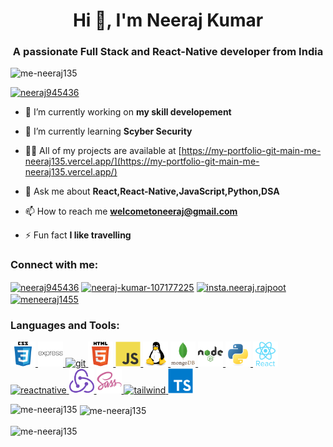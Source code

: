 <h1 align="center">Hi 👋, I'm Neeraj Kumar</h1>
<h3 align="center">A passionate Full Stack and React-Native developer from India</h3>

<p align="left"> <img src="https://komarev.com/ghpvc/?username=me-neeraj135&label=Profile%20views&color=0e75b6&style=flat" alt="me-neeraj135" /> </p>

<p align="left"> <a href="https://twitter.com/neeraj945436" target="blank"><img src="https://img.shields.io/twitter/follow/neeraj945436?logo=twitter&style=for-the-badge" alt="neeraj945436" /></a> </p>

- 🔭 I’m currently working on **my skill developement**

- 🌱 I’m currently learning **Scyber Security**

- 👨‍💻 All of my projects are available at [https://my-portfolio-git-main-me-neeraj135.vercel.app/](https://my-portfolio-git-main-me-neeraj135.vercel.app/)

- 💬 Ask me about **React,React-Native,JavaScript,Python,DSA**

- 📫 How to reach me **welcometoneeraj@gmail.com**

- ⚡ Fun fact **I like travelling**

<h3 align="left">Connect with me:</h3>
<p align="left">
<a href="https://twitter.com/neeraj945436" target="blank"><img align="center" src="https://raw.githubusercontent.com/rahuldkjain/github-profile-readme-generator/master/src/images/icons/Social/twitter.svg" alt="neeraj945436" height="30" width="40" /></a>
<a href="https://linkedin.com/in/neeraj-kumar-107177225" target="blank"><img align="center" src="https://raw.githubusercontent.com/rahuldkjain/github-profile-readme-generator/master/src/images/icons/Social/linked-in-alt.svg" alt="neeraj-kumar-107177225" height="30" width="40" /></a>
<a href="https://instagram.com/insta.neeraj.rajpoot" target="blank"><img align="center" src="https://raw.githubusercontent.com/rahuldkjain/github-profile-readme-generator/master/src/images/icons/Social/instagram.svg" alt="insta.neeraj.rajpoot" height="30" width="40" /></a>
<a href="https://discord.gg/meneeraj1455" target="blank"><img align="center" src="https://raw.githubusercontent.com/rahuldkjain/github-profile-readme-generator/master/src/images/icons/Social/discord.svg" alt="meneeraj1455" height="30" width="40" /></a>
</p>

<h3 align="left">Languages and Tools:</h3>
<p align="left"> <a href="https://www.w3schools.com/css/" target="_blank" rel="noreferrer"> <img src="https://raw.githubusercontent.com/devicons/devicon/master/icons/css3/css3-original-wordmark.svg" alt="css3" width="40" height="40"/> </a> <a href="https://expressjs.com" target="_blank" rel="noreferrer"> <img src="https://raw.githubusercontent.com/devicons/devicon/master/icons/express/express-original-wordmark.svg" alt="express" width="40" height="40"/> </a> <a href="https://git-scm.com/" target="_blank" rel="noreferrer"> <img src="https://www.vectorlogo.zone/logos/git-scm/git-scm-icon.svg" alt="git" width="40" height="40"/> </a> <a href="https://www.w3.org/html/" target="_blank" rel="noreferrer"> <img src="https://raw.githubusercontent.com/devicons/devicon/master/icons/html5/html5-original-wordmark.svg" alt="html5" width="40" height="40"/> </a> <a href="https://developer.mozilla.org/en-US/docs/Web/JavaScript" target="_blank" rel="noreferrer"> <img src="https://raw.githubusercontent.com/devicons/devicon/master/icons/javascript/javascript-original.svg" alt="javascript" width="40" height="40"/> </a> <a href="https://www.linux.org/" target="_blank" rel="noreferrer"> <img src="https://raw.githubusercontent.com/devicons/devicon/master/icons/linux/linux-original.svg" alt="linux" width="40" height="40"/> </a> <a href="https://www.mongodb.com/" target="_blank" rel="noreferrer"> <img src="https://raw.githubusercontent.com/devicons/devicon/master/icons/mongodb/mongodb-original-wordmark.svg" alt="mongodb" width="40" height="40"/> </a> <a href="https://nodejs.org" target="_blank" rel="noreferrer"> <img src="https://raw.githubusercontent.com/devicons/devicon/master/icons/nodejs/nodejs-original-wordmark.svg" alt="nodejs" width="40" height="40"/> </a> <a href="https://www.python.org" target="_blank" rel="noreferrer"> <img src="https://raw.githubusercontent.com/devicons/devicon/master/icons/python/python-original.svg" alt="python" width="40" height="40"/> </a> <a href="https://reactjs.org/" target="_blank" rel="noreferrer"> <img src="https://raw.githubusercontent.com/devicons/devicon/master/icons/react/react-original-wordmark.svg" alt="react" width="40" height="40"/> </a> <a href="https://reactnative.dev/" target="_blank" rel="noreferrer"> <img src="https://reactnative.dev/img/header_logo.svg" alt="reactnative" width="40" height="40"/> </a> <a href="https://redux.js.org" target="_blank" rel="noreferrer"> <img src="https://raw.githubusercontent.com/devicons/devicon/master/icons/redux/redux-original.svg" alt="redux" width="40" height="40"/> </a> <a href="https://sass-lang.com" target="_blank" rel="noreferrer"> <img src="https://raw.githubusercontent.com/devicons/devicon/master/icons/sass/sass-original.svg" alt="sass" width="40" height="40"/> </a> <a href="https://tailwindcss.com/" target="_blank" rel="noreferrer"> <img src="https://www.vectorlogo.zone/logos/tailwindcss/tailwindcss-icon.svg" alt="tailwind" width="40" height="40"/> </a> <a href="https://www.typescriptlang.org/" target="_blank" rel="noreferrer"> <img src="https://raw.githubusercontent.com/devicons/devicon/master/icons/typescript/typescript-original.svg" alt="typescript" width="40" height="40"/> </a> </p>

<p><img align="left" src="https://github-readme-stats.vercel.app/api/top-langs?username=me-neeraj135&show_icons=true&locale=en&layout=compact" alt="me-neeraj135" /></p>

<p>&nbsp;<img align="center" src="https://github-readme-stats.vercel.app/api?username=me-neeraj135&show_icons=true&locale=en" alt="me-neeraj135" /></p>

<p><img align="center" src="https://github-readme-streak-stats.herokuapp.com/?user=me-neeraj135&" alt="me-neeraj135" /></p>

